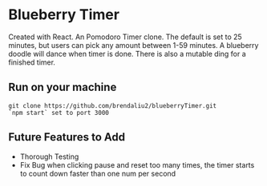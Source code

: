 # Blueberry Timer

Created with React.
An Pomodoro Timer clone. The default is set to 25 minutes, but users can pick any amount between 1-59 minutes. A blueberry doodle will dance when timer is done. There is also a mutable ding for a finished timer.

## Run on your machine

```
git clone https://github.com/brendaliu2/blueberryTimer.git
`npm start` set to port 3000
```


## Future Features to Add

* Thorough Testing
* Fix Bug when clicking pause and reset too many times, the timer starts to count down faster than one num per second

